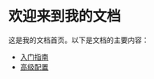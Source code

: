 # 欢迎来到我的文档

这是我的文档首页。以下是文档的主要内容：

-   [入门指南](getting-started/introduction.md)
-   [高级配置](advanced/configuration.md)

